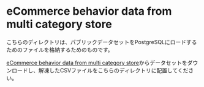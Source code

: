 # eCommerce behavior data from multi category store

こちらのディレクトリは、パブリックデータセットをPostgreSQLにロードするためのファイルを格納するためのものです。

[eCommerce behavior data from multi category store](https://www.kaggle.com/datasets/mkechinov/ecommerce-behavior-data-from-multi-category-store)からデータセットをダウンロードし、解凍したCSVファイルをこちらのディレクトリに配置してください。
